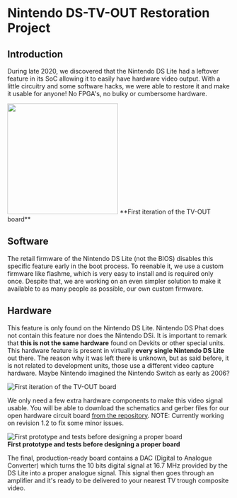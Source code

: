 # Nintendo DS-TV-OUT Restoration Project

## Introduction

During late 2020, we discovered that the Nintendo DS Lite had a leftover feature in its SoC allowing it to easily have hardware video output. With a little circuitry and some software hacks, we were able to restore it and make it usable for anyone! No FPGA's, no bulky or cumbersome hardware.

<img src="https://raw.githubusercontent.com/LostNintendoHistory/lostnintendohistory.github.io/main/img/NDSTVOUT/DSTVOUT.jpg" width="250" height="250">
**First iteration of the TV-OUT board**

## Software

The retail firmware of the Nintendo DS Lite (not the BIOS) disables this specific feature early in the boot process. To reenable it, we use a custom firmware like flashme, which is very easy to install and is required only once. Despite that, we are working on an even simpler solution to make it available to as many people as possible, our own custom firmware.

## Hardware

This feature is only found on the Nintendo DS Lite. Nintendo DS Phat does not contain this feature nor does the Nintendo DSi. It is important to remark that **this is not the same hardware** found on Devkits or other special units. This hardware feature is present in virtually **every single Nintendo DS Lite** out there. The reason why it was left there is unknown, but as said before, it is not related to development units, those use a different video capture hardware. Maybe Nintendo imagined the Nintendo Switch as early as 2006?

![First iteration of the TV-OUT board](https://raw.githubusercontent.com/LostNintendoHistory/lostnintendohistory.github.io/main/img/NDSTVOUT/PCB_Rev_11.png)

We only need a few extra hardware components to make this video signal usable. You will be able to download the schematics and gerber files for our open hardware circuit board [from the repository](https://github.com/LostNintendoHistory/Lost-NDS-TV). NOTE: Currently working on revision 1.2 to fix some minor issues.

![First prototype and tests before designing a proper board](https://raw.githubusercontent.com/LostNintendoHistory/lostnintendohistory.github.io/main/img/NDSTVOUT/Prototype.jpg)<br>**First prototype and tests before designing a proper board**


The final, production-ready board contains a DAC (Digital to Analogue Converter) which turns the 10 bits digital signal at 16.7 MHz provided by the DS Lite into a proper analogue signal. This signal then goes through an amplifier and it's ready to be delivered to your nearest TV trough composite video.


